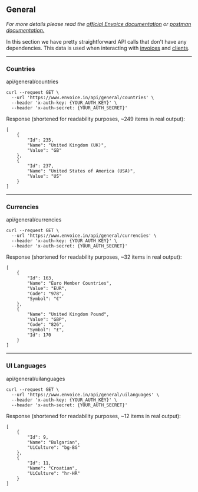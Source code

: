 ﻿## General

*For more details please read the [official Envoice documentation](https://www.envoice.in/reference/api/docs/v1) or [postman documentation.](https://documenter.getpostman.com/collection/view/1150943-7298a928-f509-01a3-5e4c-08592855085c#f935d027-1bb5-7a13-395d-99603d481fc9)*

In this section we have pretty straightforward API calls that don't have any dependencies. This data is used when interacting with [invoices](./invoice.md) and [clients](./client.md).

 --- 

###  Countries

api/general/countries
```
curl --request GET \
  --url 'https://www.envoice.in/api/general/countries' \
  --header 'x-auth-key: {YOUR_AUTH_KEY}' \
  --header 'x-auth-secret: {YOUR_AUTH_SECRET}'
```

Response (shortened for readability purposes, ~249 items in real output):
```
[
    {
        "Id": 235,
        "Name": "United Kingdom (UK)",
        "Value": "GB"
    },
    {
        "Id": 237,
        "Name": "United States of America (USA)",
        "Value": "US"
    }
]
```

 --- 

### Currencies 

api/general/currencies
```
curl --request GET \
  --url 'https://www.envoice.in/api/general/currencies' \
  --header 'x-auth-key: {YOUR_AUTH_KEY}' \
  --header 'x-auth-secret: {YOUR_AUTH_SECRET}'
```

Response (shortened for readability purposes, ~32 items in real output):
```
[
    {
        "Id": 163,
        "Name": "Euro Member Countries",
        "Value": "EUR",
        "Code": "978",
        "Symbol": "€"
    },
    {
        "Name": "United Kingdom Pound",
        "Value": "GBP",
        "Code": "826",
        "Symbol": "£",
        "Id": 170
    }
]
```

 --- 

### UI Languages

api/general/uilanguages
```
curl --request GET \
  --url 'https://www.envoice.in/api/general/uilanguages' \
  --header 'x-auth-key: {YOUR_AUTH_KEY}' \
  --header 'x-auth-secret: {YOUR_AUTH_SECRET}'
```

Response (shortened for readability purposes, ~12 items in real output):
```
[
    {
        "Id": 9,
        "Name": "Bulgarian",
        "UiCulture": "bg-BG"
    },
    {
        "Id": 11,
        "Name": "Croatian",
        "UiCulture": "hr-HR"
    }
]
```